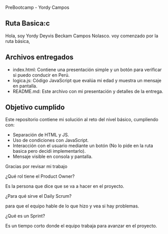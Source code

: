 PreBootcamp - Yordy Campos

## Ruta Basica:c

Hola, soy Yordy Deyvis Beckam Campos Nolasco. voy comenzado por la ruta básica, 

## Archivos entregados

- index.html: Contiene una presentación simple y un botón para verificar si puedo conducir en Perú.
- logica.js: Código JavaScript que evalúa mi edad y muestra un mensaje en pantalla.
- README.md: Este archivo con mi presentación y detalles de la entrega.

## Objetivo cumplido

Este repositorio contiene mi solución al reto del nivel básico, cumpliendo con:
- Separación de HTML y JS.
- Uso de condiciones con JavaScript.
- Interacción con el usuario mediante un botón (No lo pide en la ruta basica pero decidi implementarlo).
- Mensaje visible en consola y pantalla.

Gracias por revisar mi trabajo 

¿Qué rol tiene el Product Owner?

Es la persona que dice que se va a hacer en el proyecto.

¿Para qué sirve el Daily Scrum?

para que el equipo hable de lo que hizo y vea si hay problemas.

¿Qué es un Sprint?

Es un tiempo corto donde el equipo trabaja para avanzar en el proyecto.